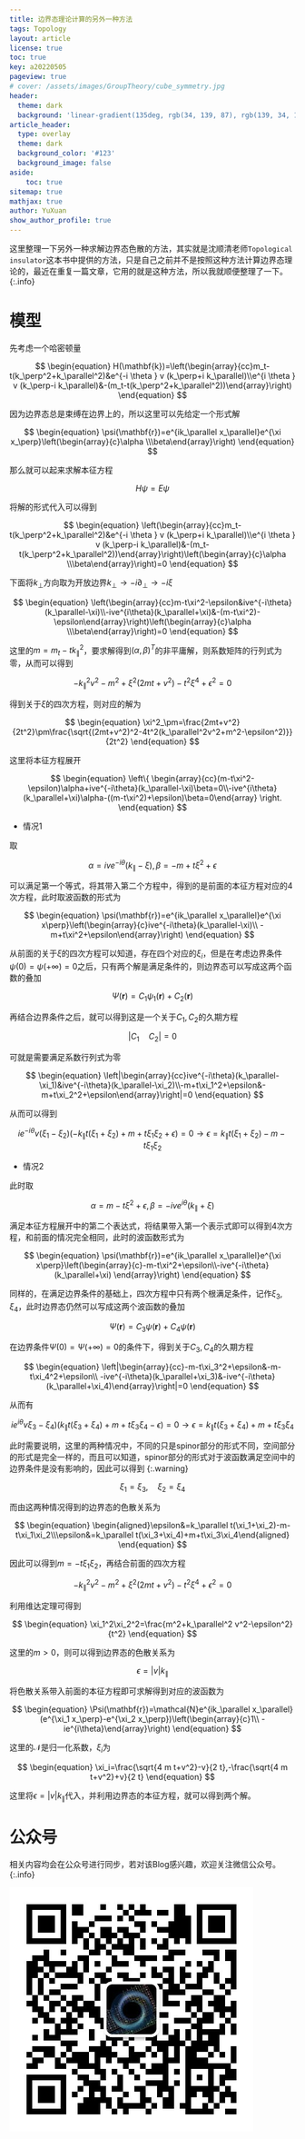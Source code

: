 ```yaml
---
title: 边界态理论计算的另外一种方法
tags: Topology 
layout: article
license: true
toc: true
key: a20220505
pageview: true
# cover: /assets/images/GroupTheory/cube_symmetry.jpg
header:
  theme: dark
  background: 'linear-gradient(135deg, rgb(34, 139, 87), rgb(139, 34, 139))'
article_header:
  type: overlay
  theme: dark
  background_color: '#123'
  background_image: false
aside:
    toc: true
sitemap: true
mathjax: true
author: YuXuan
show_author_profile: true
---
```

这里整理一下另外一种求解边界态色散的方法，其实就是沈顺清老师`Topological insulator`这本书中提供的方法，只是自己之前并不是按照这种方法计算边界态理论的，最近在重复一篇文章，它用的就是这种方法，所以我就顺便整理了一下。
{:.info}
<!--more-->
# 模型
先考虑一个哈密顿量

$$
\begin{equation}
H(\mathbf{k})=\left(\begin{array}{cc}m_t-t(k_\perp^2+k_\parallel^2)&e^{-i \theta } v (k_\perp+i k_\parallel)\\e^{i \theta } v (k_\perp-i k_\parallel)&-(m_t-t(k_\perp^2+k_\parallel^2))\end{array}\right)
\end{equation}
$$

因为边界态总是束缚在边界上的，所以这里可以先给定一个形式解

$$
\begin{equation}
\psi(\mathbf{r})=e^{ik_\parallel x_\parallel}e^{\xi x_\perp}\left(\begin{array}{c}\alpha \\\beta\end{array}\right)
\end{equation}
$$

那么就可以起来求解本征方程

$$
H\psi=E\psi
$$

将解的形式代入可以得到

$$
\begin{equation}
\left(\begin{array}{cc}m_t-t(k_\perp^2+k_\parallel^2)&e^{-i \theta } v (k_\perp+i k_\parallel)\\e^{i \theta } v (k_\perp-i k_\parallel)&-(m_t-t(k_\perp^2+k_\parallel^2))\end{array}\right)\left(\begin{array}{c}\alpha \\\beta\end{array}\right)=0
\end{equation}
$$

下面将$k_\perp$方向取为开放边界$k_\perp\rightarrow-i\partial_\perp\rightarrow-i\xi$

$$
\begin{equation}
\left(\begin{array}{cc}m-t\xi^2-\epsilon&ive^{-i\theta}(k_\parallel-\xi)\\-ive^{i\theta}(k_\parallel+\xi)&-(m-t\xi^2)-\epsilon\end{array}\right)\left(\begin{array}{c}\alpha \\\beta\end{array}\right)=0
\end{equation}
$$

这里的$m=m_t-tk_\parallel^2$，要求解得到$(\alpha,\beta)^T$的非平庸解，则系数矩阵的行列式为零，从而可以得到

$$
\begin{equation}
-k_\parallel^2 v^2-m^2+\xi^2 \left(2 m t+v^2\right)-t^2 \xi^4+\epsilon ^2=0
\end{equation}
$$

得到关于$\xi$的四次方程，则对应的解为

$$
\begin{equation}
\xi^2_\pm=\frac{2mt+v^2}{2t^2}\pm\frac{\sqrt{(2mt+v^2)^2-4t^2(k_\parallel^2v^2+m^2-\epsilon^2)}}{2t^2}
\end{equation}
$$

这里将本征方程展开

$$
\begin{equation}
\left\{ \begin{array}{cc}(m-t\xi^2-\epsilon)\alpha+ive^{-i\theta}(k_\parallel-\xi)\beta=0\\-ive^{i\theta}(k_\parallel+\xi)\alpha-((m-t\xi^2)+\epsilon)\beta=0\end{array} \right.
\end{equation}
$$

- 情况1

取

$$\alpha=ive^{-i\theta}(k_\parallel-\xi),\beta=-m+t\xi^2+\epsilon$$

可以满足第一个等式，将其带入第二个方程中，得到的是前面的本征方程对应的4次方程，此时取波函数的形式为

$$
\begin{equation}
\psi(\mathbf{r})=e^{ik_\parallel x_\parallel}e^{\xi x\perp}\left(\begin{array}{c}ive^{-i\theta}(k_\parallel-\xi)\\ -m+t\xi^2+\epsilon\end{array}\right)
\end{equation}
$$

从前面的关于$\xi$的四次方程可以知道，存在四个对应的$\xi_i$，但是在考虑边界条件$\psi(0)=\psi(+\infty)=0$之后，只有两个解是满足条件的，则边界态可以写成这两个函数的叠加

$$
\begin{equation}
\Psi(\mathbf{r})=C_1\psi_1(\mathbf{r})+C_2(\mathbf{r})
\end{equation}
$$

再结合边界条件之后，就可以得到这是一个关于$C_1,C_2$的久期方程

$$
\rvert C_1\quad C_2\rvert=0
$$

可就是需要满足系数行列式为零

$$
\begin{equation}
\left|\begin{array}{cc}ive^{-i\theta}(k_\parallel-\xi_1)&ive^{-i\theta}(k_\parallel-\xi_2)\\-m+t\xi_1^2+\epsilon&-m+t\xi_2^2+\epsilon\end{array}\right|=0
\end{equation}
$$

从而可以得到

$$
\begin{equation}
i e^{-i \theta } v (\xi_1-\xi_2) (-k_\parallel t (\xi_1+\xi_2)+m+t \xi_1 \xi_2+\epsilon )=0\rightarrow\epsilon=k_\parallel t(\xi_1+\xi_2)-m-t\xi_1\xi_2
\end{equation}
$$

- 情况2

此时取

$$\alpha=m-t\xi^2+\epsilon,\beta=-ive^{i\theta}(k_\parallel+\xi)$$

满足本征方程展开中的第二个表达式，将结果带入第一个表示式即可以得到4次方程，和前面的情况完全相同，此时的波函数形式为

$$
\begin{equation}
\psi(\mathbf{r})=e^{ik_\parallel x_\parallel}e^{\xi x\perp}\left(\begin{array}{c}-m-t\xi^2+\epsilon\\-ive^{-i\theta}(k_\parallel+\xi) \end{array}\right)
\end{equation}
$$

同样的，在满足边界条件的基础上，四次方程中只有两个根满足条件，记作$\xi_3,\xi_4$，此时边界态仍然可以写成这两个波函数的叠加

$$
\begin{equation}
\Psi(\mathbf{r})=C_3\psi(\mathbf{r})+C_4\psi(\mathbf{r})
\end{equation}
$$

在边界条件$\Psi(0)=\Psi(+\infty)=0$的条件下，得到关于$C_3,C_4$的久期方程

$$
\begin{equation}
\left|\begin{array}{cc}-m-t\xi_3^2+\epsilon&-m-t\xi_4^2+\epsilon\\ -ive^{-i\theta}(k_\parallel+\xi_3)&-ive^{-i\theta}(k_\parallel+\xi_4)\end{array}\right|=0
\end{equation}
$$

从而有

$$
\begin{equation}
i e^{i \theta } v \xi_3-\xi_4) (k_\parallel t (\xi_3+\xi_4)+m+t \xi_3 \xi_4-\epsilon )=0\rightarrow\epsilon=k_\parallel t(\xi_3+\xi_4)+m+t\xi_3\xi_4
\end{equation}
$$

此时需要说明，这里的两种情况中，不同的只是spinor部分的形式不同，空间部分的形式是完全一样的，而且可以知道，spinor部分的形式对于波函数满足空间中的边界条件是没有影响的，因此可以得到
{:.warning}

$$
\begin{equation}
\xi_1=\xi_3,\quad\xi_2=\xi_4
\end{equation}
$$

而由这两种情况得到的边界态的色散关系为

$$
\begin{equation}
\begin{aligned}\epsilon&=k_\parallel t(\xi_1+\xi_2)-m-t\xi_1\xi_2\\\epsilon&=k_\parallel t(\xi_3+\xi_4)+m+t\xi_3\xi_4\end{aligned}
\end{equation}
$$

因此可以得到$m=-t\xi_1\xi_2$，再结合前面的四次方程

$$
\begin{equation}
	-k_\parallel^2 v^2-m^2+\xi^2 \left(2 m t+v^2\right)-t^2 \xi^4+\epsilon ^2=0
\end{equation}
$$

利用维达定理可得到

$$
\begin{equation}
\xi_1^2\xi_2^2=\frac{m^2+k_\parallel^2 v^2-\epsilon^2}{t^2}
\end{equation}
$$

这里的$m>0$，则可以得到边界态的色散关系为

$$
\begin{equation}
\epsilon=\rvert v\rvert k_\parallel
\end{equation}
$$

将色散关系带入前面的本征方程即可求解得到对应的波函数为

$$
\begin{equation}
\Psi(\mathbf{r})=\mathcal{N}e^{ik_\parallel x_\parallel}(e^{\xi_1 x_\perp}-e^{\xi_2 x_\perp})\left(\begin{array}{c}1\\ -ie^{i\theta}\end{array}\right)
\end{equation}
$$

这里的$\mathcal{N}$是归一化系数，$\xi_i$为

$$
\begin{equation}
\xi_i=\frac{\sqrt{4 m t+v^2}-v}{2 t},-\frac{\sqrt{4 m t+v^2}+v}{2 t}
\end{equation}
$$

这里将$\epsilon=\rvert v\rvert k_\parallel$代入，并利用边界态的本征方程，就可以得到两个解。

# 公众号
相关内容均会在公众号进行同步，若对该Blog感兴趣，欢迎关注微信公众号。
{:.info}

![png](/assets/images/qrcode.jpg)